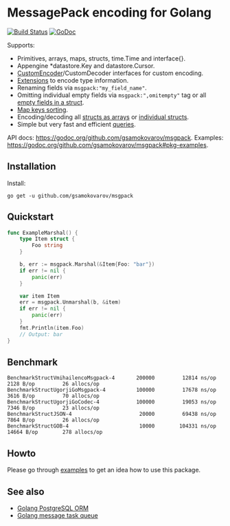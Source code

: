 # MessagePack encoding for Golang

[![Build Status](https://travis-ci.org/gsamokovarov/msgpack.svg?branch=v2)](https://travis-ci.org/gsamokovarov/msgpack)
[![GoDoc](https://godoc.org/github.com/gsamokovarov/msgpack?status.svg)](https://godoc.org/github.com/gsamokovarov/msgpack)

Supports:
- Primitives, arrays, maps, structs, time.Time and interface{}.
- Appengine *datastore.Key and datastore.Cursor.
- [CustomEncoder](https://godoc.org/github.com/gsamokovarov/msgpack#example-CustomEncoder)/CustomDecoder interfaces for custom encoding.
- [Extensions](https://godoc.org/github.com/gsamokovarov/msgpack#example-RegisterExt) to encode type information.
- Renaming fields via `msgpack:"my_field_name"`.
- Omitting individual empty fields via `msgpack:",omitempty"` tag or all [empty fields in a struct](https://godoc.org/github.com/gsamokovarov/msgpack#example-Marshal--OmitEmpty).
- [Map keys sorting](https://godoc.org/github.com/gsamokovarov/msgpack#Encoder.SortMapKeys).
- Encoding/decoding all [structs as arrays](https://godoc.org/github.com/gsamokovarov/msgpack#Encoder.StructAsArray) or [individual structs](https://godoc.org/github.com/gsamokovarov/msgpack#example-Marshal--AsArray).
- Simple but very fast and efficient [queries](https://godoc.org/github.com/gsamokovarov/msgpack#example-Decoder-Query).

API docs: https://godoc.org/github.com/gsamokovarov/msgpack.
Examples: https://godoc.org/github.com/gsamokovarov/msgpack#pkg-examples.

## Installation

Install:

```shell
go get -u github.com/gsamokovarov/msgpack
```

## Quickstart

```go
func ExampleMarshal() {
	type Item struct {
		Foo string
	}

	b, err := msgpack.Marshal(&Item{Foo: "bar"})
	if err != nil {
		panic(err)
	}

	var item Item
	err = msgpack.Unmarshal(b, &item)
	if err != nil {
		panic(err)
	}
	fmt.Println(item.Foo)
	// Output: bar
}
```

## Benchmark

```
BenchmarkStructVmihailencoMsgpack-4   	  200000	     12814 ns/op	    2128 B/op	      26 allocs/op
BenchmarkStructUgorjiGoMsgpack-4      	  100000	     17678 ns/op	    3616 B/op	      70 allocs/op
BenchmarkStructUgorjiGoCodec-4        	  100000	     19053 ns/op	    7346 B/op	      23 allocs/op
BenchmarkStructJSON-4                 	   20000	     69438 ns/op	    7864 B/op	      26 allocs/op
BenchmarkStructGOB-4                  	   10000	    104331 ns/op	   14664 B/op	     278 allocs/op
```

## Howto

Please go through [examples](https://godoc.org/github.com/gsamokovarov/msgpack#pkg-examples) to get an idea how to use this package.

## See also

- [Golang PostgreSQL ORM](https://github.com/go-pg/pg)
- [Golang message task queue](https://github.com/go-msgqueue/msgqueue)
